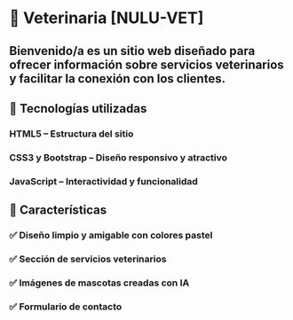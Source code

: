 # 🐾 Veterinaria [NULU-VET]
## Bienvenido/a es un sitio web diseñado para ofrecer información sobre servicios veterinarios y facilitar la conexión con los clientes.

## 📌 Tecnologías utilizadas
### HTML5 – Estructura del sitio
### CSS3 y Bootstrap – Diseño responsivo y atractivo
### JavaScript – Interactividad y funcionalidad

## 🎨 Características
### ✅ Diseño limpio y amigable con colores pastel
### ✅ Sección de servicios veterinarios
### ✅ Imágenes de mascotas creadas con IA
### ✅ Formulario de contacto
